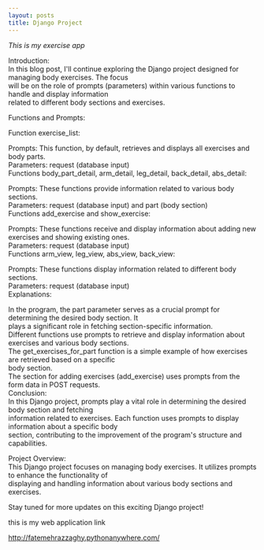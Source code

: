 ```yaml
---
layout: posts
title: Django Project
---
```

_This is my exercise app_ 

Introduction:<br>
In this blog post, I'll continue exploring the Django project designed for managing body exercises. The focus <br>will be on the role of prompts (parameters) within various functions to handle and display information <br>related to different body sections and exercises.<br>

Functions and Prompts:<br>

Function exercise_list:<br>

Prompts: This function, by default, retrieves and displays all exercises and body parts.<br>
Parameters: request (database input)<br>
Functions body_part_detail, arm_detail, leg_detail, back_detail, abs_detail:<br>

Prompts: These functions provide information related to various body sections.<br>
Parameters: request (database input) and part (body section)<br>
Functions add_exercise and show_exercise:<br>

Prompts: These functions receive and display information about adding new exercises and showing existing ones.<br>
Parameters: request (database input)<br>
Functions arm_view, leg_view, abs_view, back_view:<br>

Prompts: These functions display information related to different body sections.<br>
Parameters: request (database input)<br>
Explanations:<br>

In the program, the part parameter serves as a crucial prompt for determining the desired body section. It<br> plays a significant role in fetching section-specific information.<br>
Different functions use prompts to retrieve and display information about exercises and various body sections.<br>
The get_exercises_for_part function is a simple example of how exercises are retrieved based on a specific <br>body section.<br>
The section for adding exercises (add_exercise) uses prompts from the form data in POST requests.<br>
Conclusion:<br>
In this Django project, prompts play a vital role in determining the desired body section and fetching <br>information related to exercises. Each function uses prompts to display information about a specific body <br>section, contributing to the improvement of the program's structure and capabilities.<br>

Project Overview:<br>
This Django project focuses on managing body exercises. It utilizes prompts to enhance the functionality of <br>displaying and handling information about various body sections and exercises.<br>

Stay tuned for more updates on this exciting Django project!<br>

this is my web application link<br>

http://fatemehrazzaghy.pythonanywhere.com/






